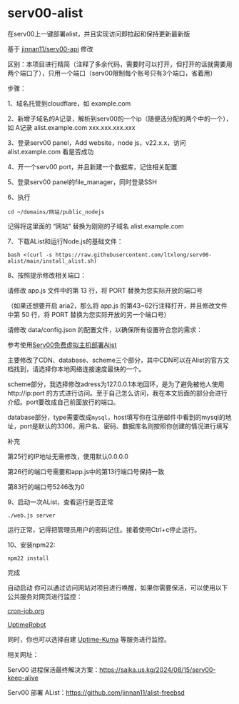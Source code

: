 # serv00-alist
在serv00上一键部署alist，并且实现访问即拉起和保持更新最新版


基于 [jinnan11/serv00-api](https://github.com/jinnan11/serv00-api) 修改

区别：本项目进行精简（注释了多余代码，需要时可以打开，但打开的话就需要用两个端口了），只用一个端口（serv00限制每个账号只有3个端口，省着用）

步骤：

1、域名托管到cloudflare，如 example.com

2、新增子域名的A记录，解析到serv00的一个ip（随便选分配的两个中的一个），如 A记录 alist.example.com xxx.xxx.xxx.xxx

3、登录serv00 panel，Add website，node js，v22.x.x，访问 alist.example.com 看是否成功

4、开一个serv00 port，并且新建一个数据库，记住相关配置

5、登录serv00 panel的file_manager，同时登录SSH

6、执行 

```
cd ~/domains/网站/public_nodejs
```

记得将这里面的 “网站” 替换为刚刚的子域名 alist.example.com

7、下载AList和运行Node.js的基础文件：

```
bash <(curl -s https://raw.githubusercontent.com/ltxlong/serv00-alist/main/install_alist.sh)
```

8、按照提示修改相关端口：

请修改 app.js 文件中的第 13 行，将 PORT 替换为您实际开放的端口号

（如果还想要开启 aria2，那么将 app.js 的第43~62行注释打开，并且修改文件中第 50 行，将 PORT 替换为您实际开放的另一个端口号）

请修改 data/config.json 的配置文件，以确保所有设置符合您的需求：

参考使用[Serv00免费虚拟主机部署Alist](https://zhuanlan.zhihu.com/p/680607217)

主要修改了CDN、database、scheme三个部分，其中CDN可以在Alist的官方文档找到，请选择你本地网络连接速度最快的一个。

scheme部分，我选择修改adress为127.0.0.1本地回环，是为了避免被他人使用http://ip:port 的方式进行访问。至于自己怎么访问，我在本文后面的部分会进行介绍。port要改成自己前面放行的端口。

database部分，type需要改成`mysql`，host填写你在注册邮件中看到的mysql的地址，port是默认的3306，用户名、密码、数据库名则按照你创建的情况进行填写

补充

第25行的IP地址无需修改，使用默认0.0.0.0

第26行的端口号需要和app.js中的第13行端口号保持一致

第83行的端口号5246改为0

9、启动一次AList，查看运行是否正常

```
./web.js server
```

运行正常，记得把管理员用户的密码记住。接着使用Ctrl+c停止运行。

10、安装npm22:

```
npm22 install
```

完成

自动启动
你可以通过访问网站对项目进行唤醒，如果你需要保活，可以使用以下公共服务对网页进行监控：

[cron-job.org](https://console.cron-job.org)

[UptimeRobot](https://uptimerobot.com)

同时，你也可以选择自建 [Uptime-Kuma](https://github.com/louislam/uptime-kuma) 等服务进行监控。

相关网址：

Serv00 进程保活最终解决方案：https://saika.us.kg/2024/08/15/serv00-keep-alive 

Serv00 部署 AList：https://github.com/jinnan11/alist-freebsd 
